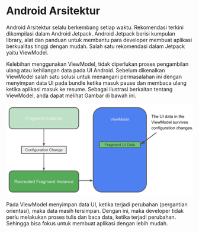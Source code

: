 # Android Arsitektur

Android Arsitektur selalu berkembang setiap waktu. Rekomendasi terkini
dikompilasi dalam Android Jetpack. Android Jetpack berisi kumpulan library, alat
dan panduan untuk membantu para developer membuat aplikasi berkualitas tinggi
dengan mudah. Salah satu rekomendasi dalam Jetpack yaitu ViewModel.

Kelebihan menggunakan ViewModel, tidak diperlukan proses pengambilan ulang atau
kehilangan data pada UI Android. Sebelum dikenalkan ViewModel salah satu solusi
untuk menangani permasalahan ini dengan menyimpan data UI pada bundle ketika
masuk pause dan membaca ulang ketika aplikasi masuk ke resume. Sebagai ilustrasi
berkaitan tentang ViewModel, anda dapat melihat Gambar di bawah ini.

![ViewModel](./images/viewmodel.png)

Pada ViewModel menyimpan data UI, ketika terjadi perubahan (pergantian
orientasi), maka data masih tersimpan. Dengan ini, maka developer tidak perlu
melakukan proses tulis dan baca data, ketika terjadi perubahan. Sehingga bisa
fokus untuk membuat aplikasi dengan lebih mudah.
